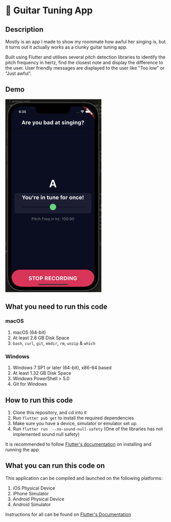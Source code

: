 # 🎸 Guitar Tuning App

## Description

Mostly is an app I made to show my roommate how awful her singing is, but it turns out it actually works as a clunky guitar tuning app.

Built using Flutter and utilises several pitch detection libraries to identify the pitch frequency in hertz, find the closest note and display the difference to the user. User friendly messages are displayed to the user like "Too low" or "Just awful". 

## Demo

<img src="https://github.com/eoanodea/flutter-guitar-tuner/blob/master/screenshot.png" alt="Finished App" width="300">


## What you need to run this code

### macOS

1. macOS (64-bit)
2. At least 2.8 GB Disk Space
3. `bash`, `curl`, `git`, `mkdir`, `rm`, `unzip` & `which`

### Windows

1. Windows 7 SP1 or later (64-bit), x86-64 based
2. At least 1.32 GB Disk Space
3. Windows PowerShell > 5.0
4. Git for Windows

## How to run this code

1. Clone this repository, and cd into it
2. Run `flutter pub get` to install the required dependencies
3. Make sure you have a device, simulator or emulator set up
4. Run `flutter run  --no-sound-null-safety` (One of the libraries has not implemented sound null safety)

It is recommended to follow [Flutter's documentation](https://flutter.dev/docs/get-started/install) on installing and running the app

## What you can run this code on

This application can be compiled and launched on the following platforms:

1. iOS Physical Device
2. iPhone Simulator
3. Android Physical Device
4. Android Simulator

Instructions for all can be found on [Flutter's Documentation](https://flutter.dev/docs/get-started/install)
